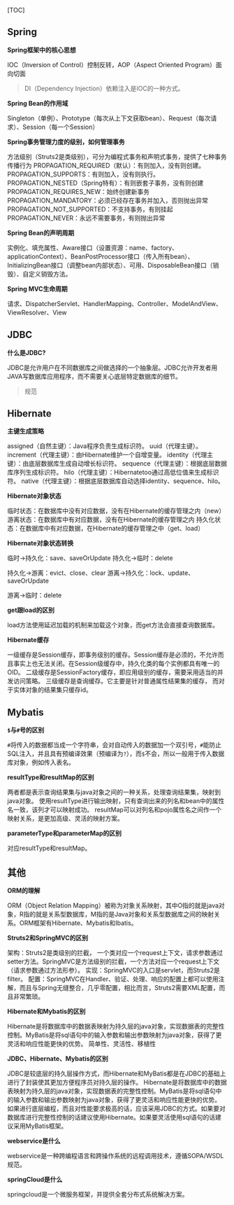 [TOC]

## Spring

**Spring框架中的核心思想**

IOC（Inversion of Control）控制反转，AOP（Aspect Oriented Program）面向切面
> DI（Dependency Injection）依赖注入是IOC的一种方式。

**Spring Bean的作用域**

Singleton（单例）、Prototype（每次从上下文获取bean）、Request（每次请求）、Session（每一个Session）

**Spring事务管理力度的级别，如何管理事务**

方法级别（Struts2是类级别），可分为编程式事务和声明式事务，提供了七种事务传播行为
PROPAGATION_REQUIRED（默认）：有则加入，没有则创建。
PROPAGATION_SUPPORTS：有则加入，没有则执行。
PROPAGATION_NESTED（Spring特有）：有则嵌套子事务，没有则创建
PROPAGATION_REQUIRES_NEW：始终创建新事务
PROPAGATION_MANDATORY：必须已经存在事务并加入，否则抛出异常
PROPAGATION_NOT_SUPPORTED：不支持事务，有则挂起
PROPAGATION_NEVER：永远不需要事务，有则抛出异常

**Spring Bean的声明周期**

实例化、填充属性、Aware接口（设置资源：name、factory、applicationContext）、BeanPostProcessor接口（传入所有bean）、InitializingBean接口（调整bean内部状态）、可用、DisposableBean接口（销毁）、自定义销毁方法。

**Spring MVC生命周期**

请求、DispatcherServlet、HandlerMapping、Controller、ModelAndView、ViewResolver、View

## JDBC

**什么是JDBC?**

JDBC是允许用户在不同数据库之间做选择的一个抽象层。JDBC允许开发者用JAVA写数据库应用程序，而不需要关心底层特定数据库的细节。
> 规范

## Hibernate

**主键生成策略**

assigned（自然主键）：Java程序负责生成标识符。
uuid（代理主键）。
increment（代理主键）：由Hibernate维护一个自增变量。
identity（代理主键）：由底层数据库生成自动增长标识符。
sequence（代理主键）：根据底层数据库序列生成标识符。
hilo（代理主键）：Hibernatetoo通过高低位值来生成标识符。
native（代理主键）：根据底层数据库自动选择identity、sequence、hilo。

**Hibernate对象状态**

临时状态：在数据库中没有对应数据，没有在Hibernate的缓存管理之内（new）
游离状态：在数据库中有对应数据，没有在Hibernate的缓存管理之内
持久化状态：在数据库中有对应数据，在Hibernate的缓存管理之中（get、load）

**Hibernate对象状态转换**

临时->持久化：save、saveOrUpdate
持久化->临时：delete

持久化->游离：evict、close、clear
游离->持久化：lock、update、saveOrUpdate

游离->临时：delete

**get跟load的区别**

load方法使用延迟加载的机制来加载这个对象，而get方法会直接查询数据库。

**Hibernate缓存**

一级缓存是Session缓存，即事务级别的缓存。Session缓存是必须的，不允许而且事实上也无法关闭。在Session级缓存中，持久化类的每个实例都具有唯一的OID。
二级缓存是SessionFactory缓存，即应用级别的缓存，需要采用适当的并发访问策略。
三级缓存是查询缓存。它主要是针对普通属性结果集的缓存， 而对于实体对象的结果集只缓存id。

## Mybatis

**`$`与`#`号的区别**

`#`将传入的数据都当成一个字符串，会对自动传入的数据加一个双引号，`#`能防止SQL注入，并且具有预编译效果（预编译为`?`），而`$`不会，所以一般用于传入数据库对象，例如传入表名。

**resultType和resultMap的区别**

两者都是表示查询结果集与java对象之间的一种关系，处理查询结果集，映射到java对象。
使用resultType进行输出映射，只有查询出来的列名和bean中的属性名一致，该列才可以映射成功。
resultMap可以对列名和pojo属性名之间作一个映射关系，是更加高级、灵活的映射方案。

**parameterType和parameterMap的区别**

对应resultType和resultMap。

## 其他

**ORM的理解**

ORM（Object Relation Mapping）被称为对象关系映射，其中O指的就是java对象，R指的就是关系型数据库，M指的是Java对象和关系型数据库之间的映射关系。ORM框架有Hibernate、Mybatis和Ibatis。

**Struts2和SpringMVC的区别**

架构：Struts2是类级别的拦截， 一个类对应一个request上下文，请求参数通过setter方法。SpringMVC是方法级别的拦截，一个方法对应一个request上下文（请求参数通过方法形参）。
实现：SpringMVC的入口是servlet，而Struts2是filter。
配置：SpringMVC在Handler、验证、处理、响应的配置上都可以使用注解，而且与Spring无缝整合，几乎零配置，相比而言，Struts2需要XML配置，而且非常繁琐。

**Hibernate和Mybatis的区别**

Hibernate是将数据库中的数据表映射为持久层的java对象，实现数据表的完整性控制。MyBatis是将sql语句中的输入参数和输出参数映射为java对象，获得了更灵活和响应性能更快的优势。 
简单性、灵活性、移植性

**JDBC、Hibernate、Mybatis的区别**

JDBC是较底层的持久层操作方式，而Hibernate和MyBatis都是在JDBC的基础上进行了封装使其更加方便程序员对持久层的操作。 
Hibernate是将数据库中的数据表映射为持久层的java对象，实现数据表的完整性控制。MyBatis是将sql语句中的输入参数和输出参数映射为java对象，获得了更灵活和响应性能更快的优势。 
如果进行底层编程，而且对性能要求极高的话，应该采用JDBC的方式。如果要对数据库进行完整性控制的话建议使用Hibernate。如果要灵活使用sql语句的话建议采用MyBatis框架。

**webservice是什么**

webservice是一种跨编程语言和跨操作系统的远程调用技术，遵循SOPA/WSDL规范。

**springCloud是什么**

springcloud是一个微服务框架，并提供全套分布式系统解决方案。
